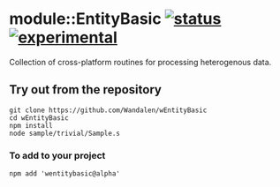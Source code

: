 
# module::EntityBasic [![status](https://github.com/Wandalen/wEntityBasic/actions/workflows/StandardPublish.yml/badge.svg)](https://github.com/Wandalen/wEntityBasic/actions/workflows/StandardPublish.yml) [![experimental](https://img.shields.io/badge/stability-experimental-orange.svg)](https://github.com/emersion/stability-badges#experimental)

Collection of cross-platform routines for processing heterogenous data.

## Try out from the repository
```
git clone https://github.com/Wandalen/wEntityBasic
cd wEntityBasic
npm install
node sample/trivial/Sample.s
```

### To add to your project
```
npm add 'wentitybasic@alpha'
```

